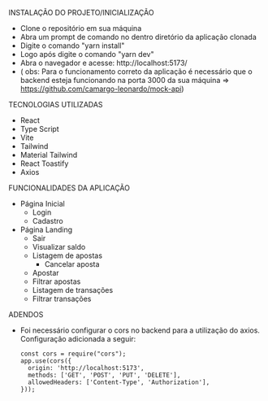 INSTALAÇÃO DO PROJETO/INICIALIZAÇÃO
- Clone o repositório em sua máquina
- Abra um prompt de comando no dentro diretório da aplicação clonada
- Digite o comando "yarn install"
- Logo após digite o comando "yarn dev"
- Abra o navegador e acesse: http://localhost:5173/
- ( obs: Para o funcionamento correto da aplicação é necessário que o backend esteja funcionando na porta 3000 da sua máquina => https://github.com/camargo-leonardo/mock-api)

TECNOLOGIAS UTILIZADAS
- React
- Type Script
- Vite
- Tailwind
- Material Tailwind
- React Toastify
- Axios

FUNCIONALIDADES DA APLICAÇÃO
- Página Inicial
  - Login   
  - Cadastro
- Página Landing
  - Sair 
  - Visualizar saldo 
  - Listagem de apostas
    - Cancelar aposta
  - Apostar
  - Filtrar apostas
  - Listagem de transações
  - Filtrar transações

ADENDOS
  - Foi necessário configurar o cors no backend para a utilização do axios. Configuração adicionada a seguir:
    
      ```
      const cors = require("cors");
      app.use(cors({
        origin: 'http://localhost:5173',
        methods: ['GET', 'POST', 'PUT', 'DELETE'],
        allowedHeaders: ['Content-Type', 'Authorization'],
      }));
      ```
